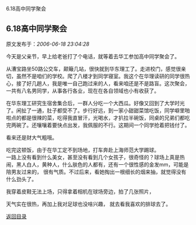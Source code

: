 6.18高中同学聚会
## 6.18高中同学聚会

 原文发布于：*2006-06-18 23:04:28*

 
今天是父亲节，早上给老爸打了个电话，就等着去华工参加高中同学聚会了。

从漕宝路坐50路公交车，颠簸几站，很快就到华东理工了。走进校门，感觉很亲切，虽然不是咱们的学校。爬了八楼才到同学寝室。我这个在华理读研的同学很热心，接了好几趟人，我是唯一自己跑过来的人，看来咱还是不是路盲。这次聚会，一共有八名男同学，从事各行各业，现在在各自领域也小有收获了。

 

   
在华东理工研究生宿舍集合后，一群人分吃一个大西瓜。好像又回到了大学时光了。闲扯了一通，肚子都受不了。步行好远，到一家小甜甜菜馆吃饭，同学噼里啪啦点的都是很辣的菜，吃得我直冒汗，光喝水，才扒拉半碗饭，同桌的兄弟们都吃完两碗了。还嚷嚷着要快点出发，我佩服的不行。这期间一个同学抢着把钱付了。

看来还是财大气粗哦。

 

  
吃完这顿饭，由于在华工定不到场地，打车奔赴上海师范大学踢球。  
一路上没有看到什么美女，甚至没有看到几个女孩子，很奇怪的？球场上真是热闹，黑人白人，黄种人，什么肤色的人都有，还有一个很性感的金发mm，可能是陪男友过来的，
很有气质。不过后来，看她掏出一根细长的烟来抽，就觉得没有什么劲头了。

 

   
 我穿着皮鞋无法上场，只得拿着相机在球场旁边，拍了几张照片，

 天气实在很热，再加上我对足球也没啥兴趣， 就去看我喜欢的排球去了。

 

[返回目录](index.html)
